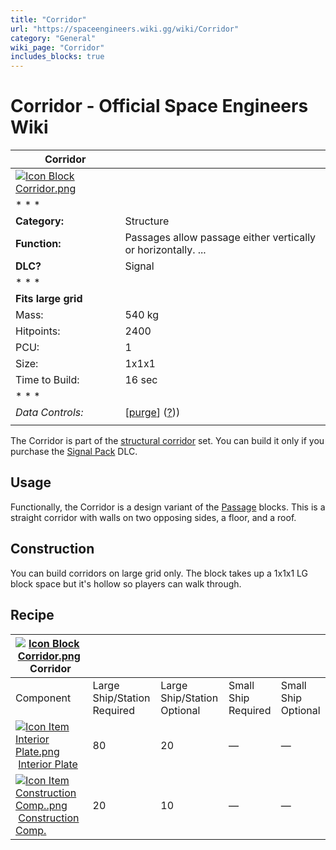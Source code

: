 ```yaml
---
title: "Corridor"
url: "https://spaceengineers.wiki.gg/wiki/Corridor"
category: "General"
wiki_page: "Corridor"
includes_blocks: true
---
```


# Corridor - Official Space Engineers Wiki

| Corridor |     |
| --- | --- |
| [![Icon Block Corridor.png](https://spaceengineers.wiki.gg/images/b/b6/Icon_Block_Corridor.png?185c0a)](https://spaceengineers.wiki.gg/wiki/File:Icon_Block_Corridor.png) |     |
| * * * |     |
| **Category:** | Structure |
| **Function:** | Passages allow passage either vertically or horizontally. ... |
| **DLC?** | Signal |
| * * * |     |
| **Fits large grid** |     |
| Mass: | 540 kg |
| Hitpoints: | 2400 |
| PCU: | 1   |
| Size: | 1x1x1 |
| Time to Build: | 16 sec |
| * * * |     |
| _Data Controls:_ | \[[purge](https://spaceengineers.wiki.gg/wiki/Corridor?action=purge)\] ([?](https://spaceengineers.wiki.gg/wiki/Template:Info_Block))) |
|     |     |

The Corridor is part of the [structural corridor](https://spaceengineers.wiki.gg/wiki/Corridor_Blocks "Corridor Blocks") set. You can build it only if you purchase the [Signal Pack](https://spaceengineers.wiki.gg/wiki/Signal_Pack "Signal Pack") DLC.

## Usage

Functionally, the Corridor is a design variant of the [Passage](https://spaceengineers.wiki.gg/wiki/Passage "Passage") blocks. This is a straight corridor with walls on two opposing sides, a floor, and a roof.

## Construction

You can build corridors on large grid only. The block takes up a 1x1x1 LG block space but it's hollow so players can walk through.

## Recipe

| [![Icon Block Corridor.png](https://spaceengineers.wiki.gg/images/thumb/b/b6/Icon_Block_Corridor.png/21px-Icon_Block_Corridor.png?185c0a)](https://spaceengineers.wiki.gg/wiki/Corridor "Corridor") Corridor |     |     |     |     |
| --- | --- | --- | --- | --- |
| Component | Large Ship/Station  <br>Required | Large Ship/Station  <br>Optional | Small Ship  <br>Required | Small Ship  <br>Optional |
| [![Icon Item Interior Plate.png](https://spaceengineers.wiki.gg/images/thumb/7/77/Icon_Item_Interior_Plate.png/21px-Icon_Item_Interior_Plate.png?d80f8e)](https://spaceengineers.wiki.gg/wiki/Interior_Plate "Interior Plate") [Interior Plate](https://spaceengineers.wiki.gg/wiki/Interior_Plate "Interior Plate") | 80  | 20  | —   | —   |
| [![Icon Item Construction Comp..png](https://spaceengineers.wiki.gg/images/thumb/4/45/Icon_Item_Construction_Comp..png/21px-Icon_Item_Construction_Comp..png?cdc26f)](https://spaceengineers.wiki.gg/wiki/Construction_Comp. "Construction Comp.") [Construction Comp.](https://spaceengineers.wiki.gg/wiki/Construction_Comp. "Construction Comp.") | 20  | 10  | —   | —   |
